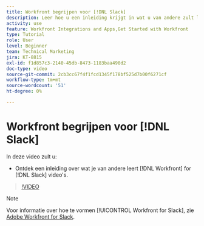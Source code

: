```yaml
---
title: Workfront begrijpen voor [!DNL Slack]
description: Leer hoe u een inleiding krijgt in wat u van andere zult leren [!DNL Workfront] voor video's over Slacks.
activity: use
feature: Workfront Integrations and Apps,Get Started with Workfront
type: Tutorial
role: User
level: Beginner
team: Technical Marketing
jira: KT-8815
exl-id: f1d857c3-2140-45db-8473-1183baa490d2
doc-type: video
source-git-commit: 2cb3cc67f4f1fcd1345f178bf525d7b00f6271cf
workflow-type: tm+mt
source-wordcount: '51'
ht-degree: 0%

---
```


# Workfront begrijpen voor [!DNL Slack]

In deze video zult u:

* Ontdek een inleiding over wat je van andere leert [!DNL Workfront] for [!DNL Slack] video&#39;s.

>[!VIDEO](https://video.tv.adobe.com/v/335116/?quality=12&learn=on)

>[!NOTE]
>
>Voor informatie over hoe te vormen [!UICONTROL Workfront for Slack], zie [Adobe Workfront for Slack](https://experienceleague.adobe.com/docs/workfront/using/adobe-workfront-integrations/workfront-for-slack/use-workfront-for-slack.html?lang=en).


